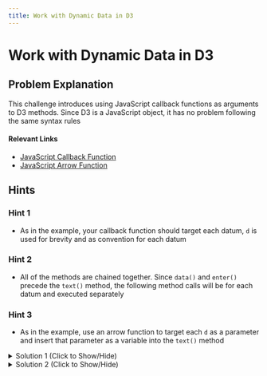 ```yaml
---
title: Work with Dynamic Data in D3
---
```

# Work with Dynamic Data in D3


## Problem Explanation

This challenge introduces using JavaScript callback functions as arguments to D3 methods. Since D3 is a JavaScript object, it has no problem following the same syntax rules

#### Relevant Links

*   [JavaScript Callback Function](https://developer.mozilla.org/en-US/docs/Glossary/Callback_function)
*   [JavaScript Arrow Function](https://developer.mozilla.org/en-US/docs/Web/JavaScript/Reference/Functions/Arrow_functions)

## Hints

### Hint 1

*   As in the example, your callback function should target each datum, `d` is used for brevity and as convention for each datum


### Hint 2

*   All of the methods are chained together. Since `data()` and `enter()` precede the `text()` method, the following method calls will be for each datum and executed separately


### Hint 3

*   As in the example, use an arrow function to target each `d` as a parameter and insert that parameter as a variable into the `text()` method

<details><summary>Solution 1 (Click to Show/Hide)</summary>

```html
<body>
  <script>
    const dataset = [12, 31, 22, 17, 25, 18, 29, 14, 9];
    
    d3.select("body").selectAll("h2")
      .data(dataset)
      .enter()
      .append("h2")
      
      .text((d) => d + ' USD');
      
  </script>
</body>    
```
#### Code Explanation

*   `d3` is used to target the D3 object
*   `select('body')` targets the 'body' element of the HTML document
*   `selectAll('h2')` targets the existing 'h2' nodes that are children to the 'body' element
*   `data(dataset)` tells D3 that the data to be used is held within the variable `dataset`
*   `enter()` returns placeholder nodes for each datum that has no corresponding DOM element in the selection
*   `append('h2')` turns these placesholders in to 'h2' elements
*   `text((d) => d + ' USD')` uses JavaScripts callback functionality to insert each datum, `d`, as the text for each 'h2' node created previously and concatenates the required ' USD'


#### Relevant Links

*   [JavaScript Callback Function](https://developer.mozilla.org/en-US/docs/Glossary/Callback_function)
*   [JavaScript Arrow Function](https://developer.mozilla.org/en-US/docs/Web/JavaScript/Reference/Functions/Arrow_functions)
</details>

<details><summary>Solution 2 (Click to Show/Hide)</summary>

```html
<body>
  <script>
    const dataset = [12, 31, 22, 17, 25, 18, 29, 14, 9];
    
    d3.select("body").selectAll("h2")
      .data(dataset)
      .enter()
      .append("h2")
      
      .text((d) => `${d} USD`);
      
  </script>
</body>    
```

#### Code Explanation

*   `d3` is used to target the D3 object
*   `select('body')` targets the 'body' element of the HTML document
*   `selectAll('h2')` targets the existing 'h2' nodes that are children to the 'body' element
*   `data(dataset)` tells D3 that the data to be used is held within the variable `dataset`
*   `enter()` returns placeholder nodes for each datum that has no corresponding DOM element in the selection
*   `append('h2')` turns these placesholders in to 'h2' elements
*   `text((d) => ```${d} USD```)` uses JavaScripts callback functionality to insert each datum, `d`, as the text for each 'h2' node created previously. It also makes use of JavaScript template literals to avoid string concatenation


#### Relevant Links

*   [JavaScript Callback Function](https://developer.mozilla.org/en-US/docs/Glossary/Callback_function)
*   [JavaScript Arrow Function](https://developer.mozilla.org/en-US/docs/Web/JavaScript/Reference/Functions/Arrow_functions)
*   [JavaScript Template Literals](https://developer.mozilla.org/en-US/docs/Web/JavaScript/Reference/Template_literals)
</details>

